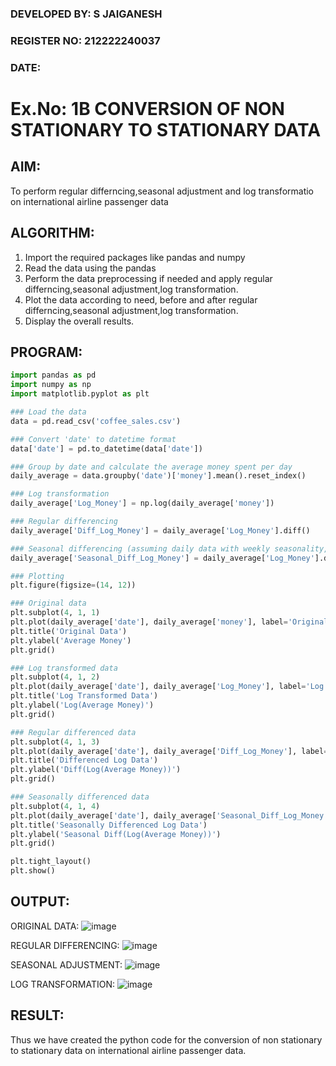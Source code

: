### DEVELOPED BY: S JAIGANESH
### REGISTER NO: 212222240037
### DATE: 

# Ex.No: 1B                     CONVERSION OF NON STATIONARY TO STATIONARY DATA


## AIM:
To perform regular differncing,seasonal adjustment and log transformatio on international airline passenger data
## ALGORITHM:
1. Import the required packages like pandas and numpy
2. Read the data using the pandas
3. Perform the data preprocessing if needed and apply regular differncing,seasonal adjustment,log transformation.
4. Plot the data according to need, before and after regular differncing,seasonal adjustment,log transformation.
5. Display the overall results.
## PROGRAM:

```python
import pandas as pd
import numpy as np
import matplotlib.pyplot as plt

### Load the data
data = pd.read_csv('coffee_sales.csv')

### Convert 'date' to datetime format
data['date'] = pd.to_datetime(data['date'])

### Group by date and calculate the average money spent per day
daily_average = data.groupby('date')['money'].mean().reset_index()

### Log transformation
daily_average['Log_Money'] = np.log(daily_average['money'])

### Regular differencing
daily_average['Diff_Log_Money'] = daily_average['Log_Money'].diff()

### Seasonal differencing (assuming daily data with weekly seasonality, period=7)
daily_average['Seasonal_Diff_Log_Money'] = daily_average['Log_Money'].diff(7)

### Plotting
plt.figure(figsize=(14, 12))

### Original data
plt.subplot(4, 1, 1)
plt.plot(daily_average['date'], daily_average['money'], label='Original')
plt.title('Original Data')
plt.ylabel('Average Money')
plt.grid()

### Log transformed data
plt.subplot(4, 1, 2)
plt.plot(daily_average['date'], daily_average['Log_Money'], label='Log Transformed', color='orange')
plt.title('Log Transformed Data')
plt.ylabel('Log(Average Money)')
plt.grid()

### Regular differenced data
plt.subplot(4, 1, 3)
plt.plot(daily_average['date'], daily_average['Diff_Log_Money'], label='Differenced', color='green')
plt.title('Differenced Log Data')
plt.ylabel('Diff(Log(Average Money))')
plt.grid()

### Seasonally differenced data
plt.subplot(4, 1, 4)
plt.plot(daily_average['date'], daily_average['Seasonal_Diff_Log_Money'], label='Seasonally Differenced', color='red')
plt.title('Seasonally Differenced Log Data')
plt.ylabel('Seasonal Diff(Log(Average Money))')
plt.grid()

plt.tight_layout()
plt.show()
```

## OUTPUT:

ORIGINAL DATA: 
![image](https://github.com/user-attachments/assets/7114c3dc-4ce8-48c2-bbbe-185d47deb1e2)


REGULAR DIFFERENCING:
![image](https://github.com/user-attachments/assets/58cd43ed-f7a5-4636-9bf0-fee1bbb8b916)


SEASONAL ADJUSTMENT:
![image](https://github.com/user-attachments/assets/9bf9a420-e1ba-449e-80fc-d7cda1788c78)


LOG TRANSFORMATION:
![image](https://github.com/user-attachments/assets/50639d5a-caab-4147-842e-db5dc7fa1586)



## RESULT:
Thus we have created the python code for the conversion of non stationary to stationary data on international airline passenger
data.
